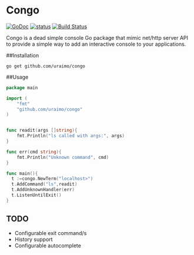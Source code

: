 # Congo

[![GoDoc](https://godoc.org/github.com/uraimo/congo?status.png)](https://godoc.org/github.com/uraimo/congo) [![status](https://sourcegraph.com/api/repos/github.com/uraimo/congo/.badges/status.png)](https://sourcegraph.com/github.com/uraimo/congo)
[![Build Status](https://travis-ci.org/uraimo/congo.svg)](https://travis-ci.org/uraimo/congo)

Congo is a dead simple console Go package that mimic net/http server API to provide a simple way to add an interactive  console to your applications.

##Installation

`go get github.com/uraimo/congo`

##Usage

```go
package main

import (
	"fmt"
	"github.com/uraimo/congo"
)


func readit(args []string){
	fmt.Println("ls called with args:", args)
}

func err(cmd string){
	fmt.Println("Unknown command", cmd)
}

func main(){
  t :=congo.NewTerm("localhost>")
  t.AddCommand("ls",readit)
  t.AddUnknownHandler(err)
  t.ListenUntilExit()
} 
```

TODO
----
+ Configurable exit command/s
+ History support
+ Configurable autocomplete


